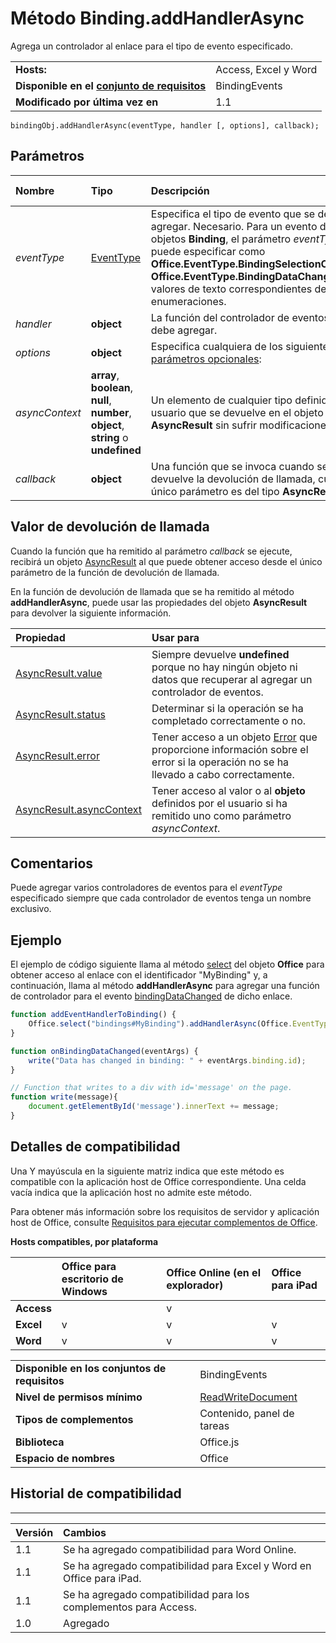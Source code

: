 
# <a name="binding.addhandlerasync-method"></a>Método Binding.addHandlerAsync
Agrega un controlador al enlace para el tipo de evento especificado.

|||
|:-----|:-----|
|**Hosts:**|Access, Excel y Word|
|**Disponible en el [conjunto de requisitos](../../docs/overview/specify-office-hosts-and-api-requirements.md)**|BindingEvents|
|**Modificado por última vez en**|1.1|

```
bindingObj.addHandlerAsync(eventType, handler [, options], callback);
```


## <a name="parameters"></a>Parámetros



|**Nombre**|**Tipo**|**Descripción**|**Notas de compatibilidad**|
|:-----|:-----|:-----|:-----|
| _eventType_|[EventType](../../reference/shared/eventtype-enumeration.md)|Especifica el tipo de evento que se debe agregar. Necesario. Para un evento de objetos **Binding**, el parámetro _eventType_ se puede especificar como **Office.EventType.BindingSelectionChanged**, **Office.EventType.BindingDataChanged** o los valores de texto correspondientes de estas enumeraciones.||
| _handler_|**object**|La función del controlador de eventos que se debe agregar.||
| _options_|**object**|Especifica cualquiera de los siguientes [parámetros opcionales](../../docs/develop/asynchronous-programming-in-office-add-ins.md#passing-optional-parameters-to-asynchronous-methods):||
| _asyncContext_|**array**, **boolean**, **null**, **number**, **object**, **string** o **undefined**|Un elemento de cualquier tipo definido por el usuario que se devuelve en el objeto **AsyncResult** sin sufrir modificaciones.||
| _callback_|**object**|Una función que se invoca cuando se devuelve la devolución de llamada, cuyo único parámetro es del tipo **AsyncResult**.||

## <a name="callback-value"></a>Valor de devolución de llamada

Cuando la función que ha remitido al parámetro _callback_ se ejecute, recibirá un objeto [AsyncResult](../../reference/shared/asyncresult.md) al que puede obtener acceso desde el único parámetro de la función de devolución de llamada.

En la función de devolución de llamada que se ha remitido al método **addHandlerAsync**, puede usar las propiedades del objeto **AsyncResult** para devolver la siguiente información.



|**Propiedad**|**Usar para**|
|:-----|:-----|
|[AsyncResult.value](../../reference/shared/asyncresult.value.md)|Siempre devuelve **undefined** porque no hay ningún objeto ni datos que recuperar al agregar un controlador de eventos.|
|[AsyncResult.status](../../reference/shared/asyncresult.status.md)|Determinar si la operación se ha completado correctamente o no.|
|[AsyncResult.error](../../reference/shared/asyncresult.error.md)|Tener acceso a un objeto [Error](../../reference/shared/error.md) que proporcione información sobre el error si la operación no se ha llevado a cabo correctamente.|
|[AsyncResult.asyncContext](../../reference/shared/asyncresult.asynccontext.md)|Tener acceso al valor o al **objeto** definidos por el usuario si ha remitido uno como parámetro _asyncContext_.|

## <a name="remarks"></a>Comentarios

Puede agregar varios controladores de eventos para el _eventType_ especificado siempre que cada controlador de eventos tenga un nombre exclusivo.


## <a name="example"></a>Ejemplo

El ejemplo de código siguiente llama al método [select](../../reference/shared/office.select.md) del objeto **Office** para obtener acceso al enlace con el identificador "MyBinding" y, a continuación, llama al método **addHandlerAsync** para agregar una función de controlador para el evento [bindingDataChanged](../../reference/shared/binding.bindingdatachangedevent.md) de dicho enlace.


```js
function addEventHandlerToBinding() {
    Office.select("bindings#MyBinding").addHandlerAsync(Office.EventType.BindingDataChanged, onBindingDataChanged);
}

function onBindingDataChanged(eventArgs) {
    write("Data has changed in binding: " + eventArgs.binding.id);
}

// Function that writes to a div with id='message' on the page.
function write(message){
    document.getElementById('message').innerText += message; 
}
```




## <a name="support-details"></a>Detalles de compatibilidad


Una Y mayúscula en la siguiente matriz indica que este método es compatible con la aplicación host de Office correspondiente. Una celda vacía indica que la aplicación host no admite este método.

Para obtener más información sobre los requisitos de servidor y aplicación host de Office, consulte [Requisitos para ejecutar complementos de Office](../../docs/overview/requirements-for-running-office-add-ins.md).


**Hosts compatibles, por plataforma**


||**Office para escritorio de Windows**|**Office Online (en el explorador)**|**Office para iPad**|
|:-----|:-----|:-----|:-----|
|**Access**||v||
|**Excel**|v|v|v|
|**Word**|v|v|v|

|||
|:-----|:-----|
|**Disponible en los conjuntos de requisitos**|BindingEvents|
|**Nivel de permisos mínimo**|[ReadWriteDocument](../../docs/develop/requesting-permissions-for-api-use-in-content-and-task-pane-add-ins.md)|
|**Tipos de complementos**|Contenido, panel de tareas|
|**Biblioteca**|Office.js|
|**Espacio de nombres**|Office|

## <a name="support-history"></a>Historial de compatibilidad



****


|**Versión**|**Cambios**|
|:-----|:-----|
|1.1|Se ha agregado compatibilidad para Word Online.|
|1.1|Se ha agregado compatibilidad para Excel y Word en Office para iPad.|
|1.1|Se ha agregado compatibilidad para los complementos para Access.|
|1.0|Agregado|
